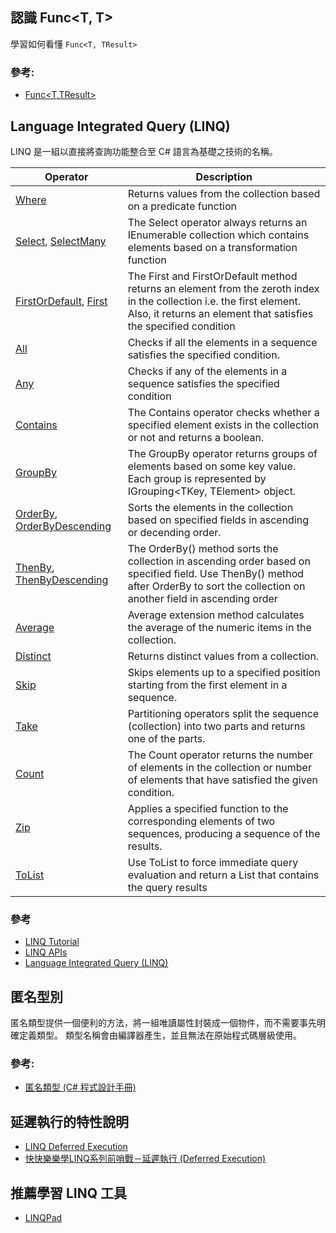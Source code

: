 ## 認識 Func<T, T>
學習如何看懂 `Func<T, TResult>`

### 參考:
* [Func<T,TResult>](https://docs.microsoft.com/zh-tw/dotnet/api/system.func-2?view=netframework-4.8)


## Language Integrated Query (LINQ)
LINQ 是一組以直接將查詢功能整合至 C# 語言為基礎之技術的名稱。 

| Operator   | Description   |
|---|---|
| [Where](https://docs.microsoft.com/zh-tw/dotnet/api/system.linq.enumerable.where?view=netframework-4.8)   |  Returns values from the collection based on a predicate function |
| [Select](https://docs.microsoft.com/zh-tw/dotnet/api/system.linq.enumerable.select?view=netframework-4.8), [SelectMany](https://docs.microsoft.com/zh-tw/dotnet/api/system.linq.enumerable.selectmany?view=netframework-4.8)  | The Select operator always returns an IEnumerable collection which contains elements based on a transformation function  |
| [FirstOrDefault](https://docs.microsoft.com/zh-tw/dotnet/api/system.linq.enumerable.firstordefault?view=netframework-4.8), [First](https://docs.microsoft.com/zh-tw/dotnet/api/system.linq.enumerable.first?view=netframework-4.8) | The First and FirstOrDefault method returns an element from the zeroth index in the collection i.e. the first element. Also, it returns an element that satisfies the specified condition   |
| [All](https://docs.microsoft.com/zh-tw/dotnet/api/system.linq.enumerable.all?view=netframework-4.8)   | Checks if all the elements in a sequence satisfies the specified condition.  |
| [Any](https://docs.microsoft.com/zh-tw/dotnet/api/system.linq.enumerable.any?view=netframework-4.8)  | Checks if any of the elements in a sequence satisfies the specified condition  |
| [Contains](https://docs.microsoft.com/zh-tw/dotnet/api/system.linq.enumerable.contains?view=netframework-4.8)  | The Contains operator checks whether a specified element exists in the collection or not and returns a boolean.  |
| [GroupBy](https://docs.microsoft.com/zh-tw/dotnet/api/system.linq.enumerable.groupby?view=netframework-4.8)  | The GroupBy operator returns groups of elements based on some key value. Each group is represented by IGrouping<TKey, TElement> object.   |
| [OrderBy](https://docs.microsoft.com/zh-tw/dotnet/api/system.linq.enumerable.orderby?view=netframework-4.8), [OrderByDescending](https://docs.microsoft.com/zh-tw/dotnet/api/system.linq.enumerable.orderbydescending?view=netframework-4.8) |  Sorts the elements in the collection based on specified fields in ascending or decending order. |
| [ThenBy](https://docs.microsoft.com/zh-tw/dotnet/api/system.linq.enumerable.thenby?view=netframework-4.8), [ThenByDescending](https://docs.microsoft.com/zh-tw/dotnet/api/system.linq.enumerable.thenbydescending?view=netframework-4.8)  | The OrderBy() method sorts the collection in ascending order based on specified field. Use ThenBy() method after OrderBy to sort the collection on another field in ascending order  |
| [Average](https://docs.microsoft.com/zh-tw/dotnet/api/system.linq.enumerable.average?view=netframework-4.8)  | Average extension method calculates the average of the numeric items in the collection. |
| [Distinct](https://docs.microsoft.com/zh-tw/dotnet/api/system.linq.enumerable.distinct?view=netframework-4.8)  | Returns distinct values from a collection.  |
| [Skip](https://docs.microsoft.com/zh-tw/dotnet/api/system.linq.enumerable.skip?view=netframework-4.8)  | Skips elements up to a specified position starting from the first element in a sequence.  |
| [Take](https://docs.microsoft.com/zh-tw/dotnet/api/system.linq.enumerable.take?view=netframework-4.8)  | Partitioning operators split the sequence (collection) into two parts and returns one of the parts.  |
| [Count](https://docs.microsoft.com/zh-tw/dotnet/api/system.linq.enumerable.count?view=netframework-4.8)  | The Count operator returns the number of elements in the collection or number of elements that have satisfied the given condition.   |
| [Zip](https://docs.microsoft.com/en-us/dotnet/api/system.linq.enumerable.zip?view=netframework-4.8)| Applies a specified function to the corresponding elements of two sequences, producing a sequence of the results.|
| [ToList](https://docs.microsoft.com/zh-tw/dotnet/api/system.linq.enumerable.tolist?view=netframework-4.8)  | Use ToList to force immediate query evaluation and return a List<T> that contains the query results  |


### 參考
* [LINQ Tutorial](https://www.tutorialsteacher.com/linq/linq-tutorials)
* [LINQ APIs](https://docs.microsoft.com/zh-tw/dotnet/api/system.linq.enumerable?view=netframework-4.8)
* [Language Integrated Query (LINQ)](https://docs.microsoft.com/zh-tw/dotnet/csharp/programming-guide/concepts/linq/)

## 匿名型別
匿名類型提供一個便利的方法，將一組唯讀屬性封裝成一個物件，而不需要事先明確定義類型。 類型名稱會由編譯器產生，並且無法在原始程式碼層級使用。

### 參考:
* [匿名類型 (C# 程式設計手冊)](https://docs.microsoft.com/zh-tw/dotnet/csharp/programming-guide/classes-and-structs/anonymous-types)

## 延遲執行的特性說明
* [LINQ Deferred Execution](https://www.tutorialsteacher.com/linq/linq-deferred-execution)
* [快快樂樂學LINQ系列前哨戰－延遲執行 (Deferred Execution)](https://dotblogs.com.tw/hatelove/archive/2013/09/10/csharp-linq-deferred-execution-introduction.aspx)

## 推薦學習 LINQ 工具
* [LINQPad](https://www.linqpad.net/)